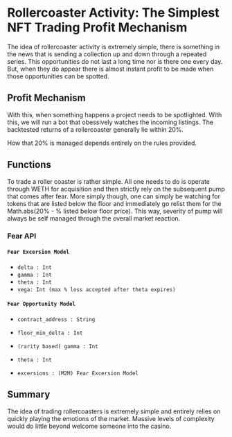 # Rollercoaster Activity: The Simplest NFT Trading Profit Mechanism

The idea of rollercoaster activity is extremely simple, there is something in the news that is sending a collection up and down through a repeated series. This opportunities do not last a long time nor is there one every day. But, when they do appear there is almost instant profit to be made when those opportunities can be spotted.

## Profit Mechanism

With this, when something happens a project needs to be spotlighted. With this, we will run a bot that obessively watches the incoming listings. The backtested returns of a rollercoaster generally lie within 20%. 

How that 20% is managed depends entirely on the rules provided.

## Functions

To trade a roller coaster is rather simple. All one needs to do is operate through WETH for acquisition and then strictly rely on the subsequent pump that comes after fear. More simply though, one can simply be watching for tokens that are listed below the floor and immediately go relist them for the Math.abs(20% - % listed below floor price). This way, severity of pump will always be self managed through the overall market reaction.

### Fear API

#### `Fear Excersion Model`

- `delta : Int`
- `gamma : Int`
- `theta : Int`
- `vega: Int (max % loss accepted after theta expires)`

#### `Fear Opportunity Model`

- `contract_address : String`
- `floor_min_delta : Int`
- `(rarity based) gamma : Int`
- `theta : Int`

- `excersions : (M2M) Fear Excersion Model`

## Summary

The idea of trading rollercoasters is extremely simple and entirely relies on quickly playing the emotions of the market. Massive levels of complexity would do little beyond welcome someone into the casino.